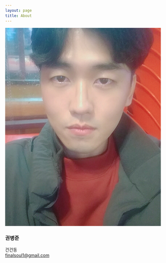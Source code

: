 ```yaml
---
layout: page
title: About
---
```


<div class="about">

  <img class="img-round" src="/public/img/profile7.png">
  <h3>권병준</h3>

  건건동<br>
  finalsoul1@gmail.com

  <br>
  <!-- <i class="fab fa-java fa-3x"></i>
  <i class="fab fa-android fa-3x"></i>
  <i class="fab fa-github fa-3x"></i>

  <i class="fab fa-js-square fa-3x"></i>
  <i class="fab fa-vuejs fa-3x"></i>
  <i class="fab fa-angular fa-3x"></i>
  <i class="fab fa-node-js fa-3x"></i>

  <i class="fab fa-linux fa-3x"></i>
  <i class="fab fa-centos fa-3x"></i>
  <i class="fab fa-ubuntu fa-3x"></i> -->

  <img class="about-icon" src="/public/img/AS.png">
  <img class="about-icon" src="/public/img/Git.png">
  <img class="about-icon" src="/public/img/Java.png">
  <img class="about-icon" src="/public/img/MariaDB.png">
  <img class="about-icon" src="/public/img/SQL.png">
  <img class="about-icon" src="/public/img/Vue.png">
  <img class="about-icon" src="/public/img/angular.png">
  <img class="about-icon" src="/public/img/linux.png">

  <img class="about-iconSF" src="/public/img/centos-logo.png">
  <img class="about-iconSF" src="/public/img/bw-spring.png">

</div>
